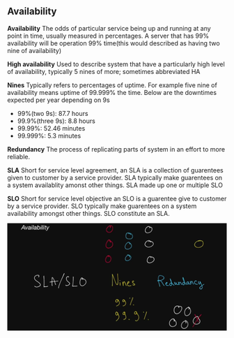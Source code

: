 ## Availability 

**Availability** The odds of particular service being up and running at any point in time, usually measured in percentages. A server that has 99% availability will be operation 99% time(this would described as having two nine of availability)

**High availability** Used to describe system that have a particularly high level of availability, typically 5 nines of more; sometimes abbreviated HA

**Nines** Typically refers to percentages of uptime. For example five nine of availability means uptime of 99.999% the time. Below are the downtimes expected per year depending on 9s

* 99%(two 9s): 87.7 hours
* 99.9%(three 9s): 8.8 hours
* 99.99%: 52.46 minutes
* 99.999%: 5.3 minutes

**Redundancy** The process of replicating parts of system in an effort to more reliable.

**SLA** Short for service level agreement, an SLA is a collection of guarentees given to customer by a service provider. SLA typically make guarentees on a system availablity amonst other things. SLA made up one or multiple SLO

**SLO** Short for service level objective an SLO is a guarentee give to customer by a service provider. SLO typically make guarentees on a system availability amongst other things. SLO constitute an SLA.

<img src="https://github.com/ishifoev/CodeChalenge-JS/blob/main/Round1/day-8/availability.PNG?raw=true"/>

